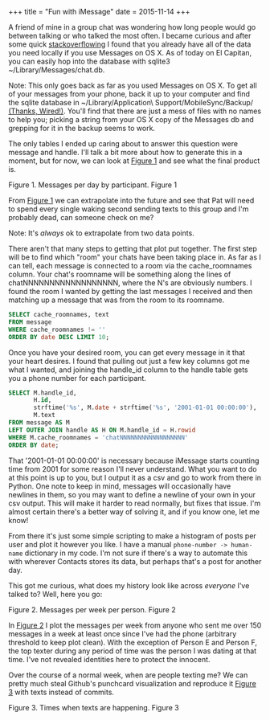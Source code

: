 +++
title = "Fun with iMessage"
date = 2015-11-14
+++

A friend of mine in a group chat was wondering how long people would go between talking or who talked the most often. I became curious and after some quick [stackoverflowing](http://apple.stackexchange.com/a/80025) I found that you already have all of the data you need locally if you use Messages on <span class="nowrap">OS X</span>. As of today on <span class="nowrap">El Capitan</span>, you can easily hop into the database with <span class="code">sqlite3 ~/Library/Messages/chat.db</span>.

<div class="note">
Note: This only goes back as far as you used Messages on OS X. To get all of your messages from your phone, back it up to your computer and find the sqlite database in <span class="code">~/Library/Application\ Support/MobileSync/Backup/</span> <a href="http://www.wired.com/2013/11/backup-sms-iphone/">(Thanks, Wired!)</a>. You'll find that there are just a mess of files with no names to help you; picking a string from your OS X copy of the Messages db and grepping for it in the backup seems to work.
</div>

The only tables I ended up caring about to answer this question were <span class="code">message</span> and <span class="code">handle</span>. I'll talk a bit more about how to generate this in a moment, but for now, we can look at [Figure 1](#imessage-fig1) and see what the final product is.

<div id="imessage-fig1" class="figure">
    <div></div>
    <span class="caption pure-hidden-xs">Figure 1. Messages per day by participant.</span>
    <span class="caption pure-visible-xs">Figure 1</span>
</div>

From [Figure 1](#imessage-fig1) we can extrapolate into the future and see that Pat will need to spend every single waking second sending texts to this group and I'm probably dead, can someone check on me?

<div class="note">
    Note: It's <em>always</em> ok to extrapolate from two data points.
</div>

There aren't that many steps to getting that plot put together. The first step will be to find which "room" your chats have been taking place in. As far as I can tell, each message is connected to a room via the <span class="code">cache\_roomnames</span> column. Your chat's roomname will be something along the lines of <span class="code">chatNNNNNNNNNNNNNNNNNN</span>, where the <span class="code">N</span>'s are obviously numbers. I found the room I wanted by getting the last messages I received and then matching up a message that was from the room to its roomname.

```sql
SELECT cache_roomnames, text
FROM message
WHERE cache_roomnames != ''
ORDER BY date DESC LIMIT 10;
```

Once you have your desired room, you can get every message in it that your heart desires. I found that pulling out just a few key columns got me what I wanted, and joining the <span class="code">handle\_id</span> column to the <span class="code">handle</span> table gets you a phone number for each participant.

```sql
SELECT M.handle_id,
       H.id,
       strftime('%s', M.date + strftime('%s', '2001-01-01 00:00:00'), 'unixepoch', 'localtime'),
       M.text
FROM message AS M
LEFT OUTER JOIN handle AS H ON M.handle_id = H.rowid
WHERE M.cache_roomnames = 'chatNNNNNNNNNNNNNNNNNN'
ORDER BY date;
```

That '2001-01-01 00:00:00' is necessary because iMessage starts counting time from 2001 for some reason I'll never understand. What you want to do at this point is up to you, but I output it as a csv and go to work from there in Python. One note to keep in mind, messages will occasionally have newlines in them, so you may want to define a newline of your own in your csv output. This will make it harder to read normally, but fixes that issue. I'm almost certain there's a better way of solving it, and if you know one, let me know!

From there it's just some simple scripting to make a histogram of posts per user and plot it however you like. I have a manual `phone-number -> human-name` dictionary in my code. I'm not sure if there's a way to automate this with wherever Contacts stores its data, but perhaps that's a post for another day.

This got me curious, what does my history look like across _everyone_ I've talked to? Well, here you go:

<div id="imessage-fig2" class="figure">
    <div></div>
    <span class="caption pure-hidden-xs">Figure 2. Messages per week per person.</span>
    <span class="caption pure-visible-xs">Figure 2</span>
</div>

In [Figure 2](#imessage-fig2) I plot the messages per week from anyone who sent me over 150 messages in a week at least once since I've had the phone (arbitrary threshold to keep plot clean). With the exception of Person E and Person F, the top texter during any period of time was the person I was dating at that time. I've not revealed identities here to protect the innocent.

Over the course of a normal week, when are people texting me? We can pretty much steal Github's punchcard visualization and reproduce it [Figure 3](#imessage-fig3) with texts instead of commits.

<div id="imessage-fig3" class="figure">
    <div></div>
    <span class="caption pure-hidden-xs">Figure 3. Times when texts are happening.</span>
    <span class="caption pure-visible-xs">Figure 3</span>
</div>

<script type="text/javascript">
var punchcard = function(args) {
    var el = d3.select(args.bindto);
    var margin = {top: 30, right: 30, bottom: 20, left: 50};
    var width = el[0][0].offsetWidth - margin.left - margin.right;
    var height = width * (1/1.6) - margin.top - margin.bottom;

    var days = ['Sun', 'Mon', 'Tue', 'Wed', 'Thu', 'Fri', 'Sat'];

    var svg = el.append('svg')
                .attr('width', width + margin.left + margin.right)
                .attr('height', height + margin.top + margin.bottom)
                .append('g')
                .attr("transform", "translate(" + margin.left + "," + margin.top + ")");

    var x = d3.scale.linear().domain([0, 24]).range([0, width]);
    var y = d3.scale.linear().domain([0, 6]).range([0, height]);

    xAxis = d3.svg.axis().ticks(6).scale(x).orient('top').tickFormat( function(d) { return d + ':00' });
    yAxis = d3.svg.axis().ticks(7).scale(y).orient('left').tickFormat( function(d, i) { return days[i]; });

    svg.append('g').attr("class", "x axis").call(xAxis).selectAll('text').attr("dy", "-.6em");
    svg.append('g').attr("class", "y axis").call(yAxis);


    for (var i in days) {
        svg.append('g')
           .attr("transform", "translate(0," + y(i) + ")")
           .attr("class", "x axis")
           .call(d3.svg.axis().scale(x).ticks(24).tickFormat(''));
    }

    d3.text(args.data, function(error, text) {
        if (error) return console.warn(error);
        var data = d3.csv.parseRows(text)

        svg.append('g')
           .selectAll('g')
           .data(data)
           .enter()
           .append('g')
           .selectAll('g')
           .data( function(d,i,j) { return d; } )
           .enter()
           .append('circle')
           .attr('fill', '#333')
           .attr('class','hover')
           .attr('title', function(d,i,j) { return d })
           .attr('cy', function(d,i,j) { return y(j) })
           .attr('cx', function(d,i,j) { return x(i + 1) })
           .attr('r', function(d,i,j) { return +d * 0.015 });
    });
}

document.addEventListener("DOMContentLoaded", function() {

    // Plot of people in chat room
    c3.generate({
        bindto: '#imessage-fig1>div',
        data: {
            url: '/data/talkers.json',
            type: 'spline',
            mimeType: 'json'
        },
        axis: {
            x: {
                label: 'Days since Brian was in chat'
            },
            y: {
                label: 'Messages per day',
            }
        },
        grid: {
            x: {
                lines: [
                    {value: 4, text: 'Some holiday with candy'},
                    {value: 11, text: 'Talking about food?'},
                    {value: 15, text: 'Someone gets a new cable box?'}
                ]
            }
        }
    });

    // Plot of everyone I've talked to
    c3.generate({
        bindto: '#imessage-fig2>div',
        data: {
            url: '/data/all_talkers.json',
            type: 'spline',
            mimeType: 'json'
        },
        axis: {
            x: {
                label: 'Weeks since Brian had iPhone'
            },
            y: {
                label: 'Messages per week',
            }
        }
    });

    // Punchcard for text times
    punchcard({
        bindto: '#imessage-fig3>div',
        data: '/data/punchcard.csv'
    });
});
</script>
